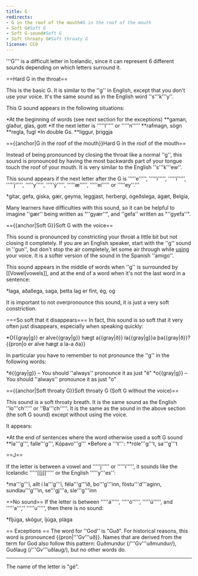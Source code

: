 ```yaml
---
title: G
redirects:
- G in the roof of the mouth#G in the roof of the mouth
- Soft G#Soft G
- Soft G-sound#Soft G
- Soft throaty G#Soft throaty G
license: CC0
---
```


'''G''' is a difficult letter in Icelandic, since it can represent 6 different sounds depending on which letters surround it.

==Hard G in the throat==
<Audio src="YJEW.mp3" inline/>

This is the basic G. It is similar to the ''g'' in English, except that you don't use your voice. It's the same sound as in the English word ''s'''k'''y''.

This G sound appears in the following situations:

*At the beginning of words (see next section for the exceptions)
**gaman, glaður, glas, gott
*If the next letter is '''''l''''' or '''''n'''''
**rafmagn, sögn
**regla, fugl
*In double Gs.
**liggur, þriggja

=={{anchor|G in the roof of the mouth}}Hard G in the roof of the mouth==
<Audio src="7M7w.mp3" inline/>

Instead of being pronounced by closing the throat like a normal ''g'', this sound is pronounced by having the most backwards part of your tongue touch the roof of your mouth. It is very similar to the English ''s'''k'''ew''.

This sound appears if the next letter after the G is '''''e''''', '''''i''''', '''''í''''', '''''j''''', '''''y''''', '''''ý''''', '''''æ''''', '''''ei''''' or '''''ey''.'''

*gítar, gefa, giska, gær, geyma, leggjast, herbergi, ógeðslega, ágæt, Belgía,

Many learners have difficulties with this sound, so it can be helpful to imagine ''gær'' being written as "''gyær''", and ''gefa'' written as "''gyefa''".

=={{anchor|Soft G}}Soft G with the voice==
<Audio src="0lfb.mp3" inline/>

This sound is pronounced by constricting your throat a little bit but not closing it completely. If you are an English speaker, start with the ''g'' sound in ''gun'', but don't stop the air completely, let some air through while <u>using</u> your voice. It is a softer version of the sound in the Spanish ''amigo''.

This sound appears in the middle of words when ''g'' is surrounded by [[Vowel|vowels]], and at the end of a word when it's not the last word in a sentence:

*laga, aðallega, saga, þetta lag er fínt, ég, og

It is important to not overpronounce this sound, it is just a very soft constriction.

===So soft that it disappears===
In fact, this sound is so soft that it very often just disappears, especially when speaking quickly:

*O{{gray|g}} er alve{{gray|g}} hægt a{{gray|ð}} la{{gray|g}}a þa{{gray|ð}}? {{pron|o er alve hægt a la-a ða}}

In particular you have to remember to not pronounce the ''g'' in the following words:

*é{{gray|g}} – You should ''always'' pronounce it as just "é"
*o{{gray|g}} – You should ''always'' pronounce it as just "o"

=={{anchor|Soft throaty G}}Soft throaty G (Soft G without the voice)==
<Audio src="cZmR.mp3" inline/>

This sound is a soft throaty breath. It is the same sound as the English ''lo'''ch''''' or ''Ba'''ch'''''. It is the same as the sound in the above section (the soft G sound) except without using the voice.

It appears:

*At the end of sentences where the word otherwise used a soft G sound
**la'''g''', falle'''g''', Kópavo'''g'''
*Before a '''t''':
**róle'''g'''t, sa'''g'''t

==J==
<Audio src="tDNq.mp3" inline/>

If the letter is between a vowel and '''''j''''' or '''''i''''', it sounds like the Icelandic '''''[[j]]''''' or the English '''''y'''es'':

*ma'''g'''i, allt í la'''g'''i, féla'''g'''ið, bo'''g'''inn, föstu'''d'''aginn, sundlau'''g'''in, se'''gj'''a, sle'''g'''inn

==No sound==
If the letter is between '''''á''''', '''''ó''''', '''''ú''''', and '''''a''','' '''''u''''', then there is no sound:

*fljúga, skógur, ljúga, plága

== Exceptions ==
The word for ''God'' is "Guð". For historical reasons, this word is pronounced {{pron|'''Gv'''uð}}. Names that are derived from the term for God also follow this pattern: Guðmundur (/'''Gv'''uðmundur/), Guðlaug (/'''Gv'''uðlaug/), but no other words do.

***

The name of the letter is "gé".

